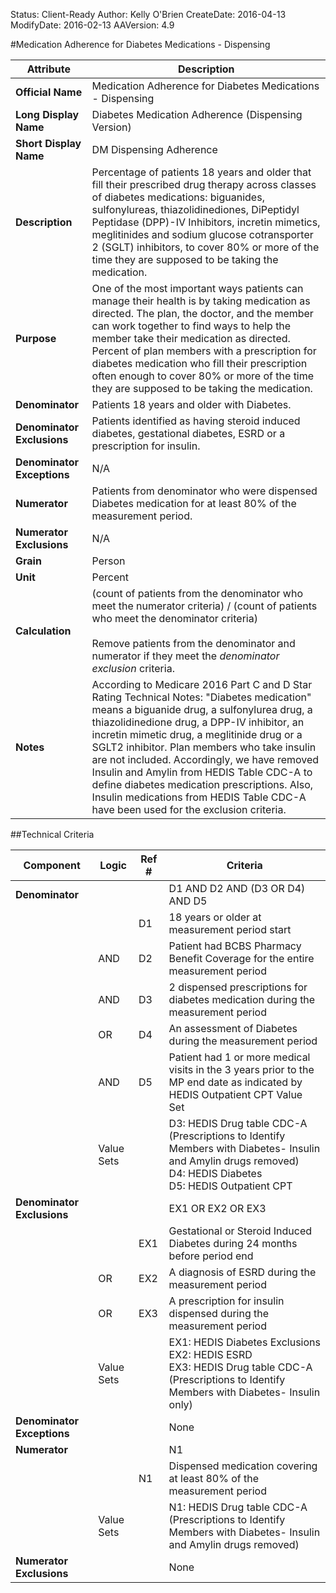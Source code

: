 Status: Client-Ready
Author: Kelly O'Brien
CreateDate: 2016-04-13
ModifyDate: 2016-02-13
AAVersion: 4.9

#Medication Adherence for Diabetes Medications - Dispensing

| Attribute | Description |
| --------- | ----------- |
| **Official Name** | Medication Adherence for Diabetes Medications - Dispensing |
| **Long Display Name** | Diabetes Medication Adherence (Dispensing Version) |
| **Short Display Name** | DM Dispensing Adherence |
| **Description** | Percentage of patients 18 years and older that fill their prescribed drug therapy across classes of diabetes medications: biguanides, sulfonylureas, thiazolidinediones, DiPeptidyl Peptidase (DPP)-IV Inhibitors, incretin mimetics, meglitinides and sodium glucose cotransporter 2 (SGLT) inhibitors, to cover 80% or more of the time they are supposed to be taking the medication. |
| **Purpose** |  One of the most important ways patients can manage their health is by taking medication as directed. The plan, the doctor, and the member can work together to find ways to help the member take their medication as directed. Percent of plan members with a prescription for diabetes medication who fill their prescription often enough to cover 80% or more of the time they are supposed to be taking the medication. |
| **Denominator** | Patients 18 years and older with Diabetes. |
| **Denominator Exclusions** | Patients identified as having steroid induced diabetes, gestational diabetes, ESRD or a prescription for insulin. |
| **Denominator Exceptions** | N/A |
| **Numerator** | Patients from denominator who were dispensed Diabetes medication for at least 80% of the measurement period. |
| **Numerator Exclusions** | N/A |
| **Grain** | Person |
| **Unit** | Percent |
| **Calculation** | (count of patients from the denominator who meet the numerator criteria) / (count of patients who meet the denominator criteria)<br><br>Remove patients from the denominator and numerator if they meet the *denominator exclusion* criteria. |
| **Notes** | According to Medicare 2016 Part C and D Star Rating Technical Notes: "Diabetes medication" means a biguanide drug, a sulfonylurea drug, a thiazolidinedione drug, a DPP-IV inhibitor, an incretin mimetic drug, a meglitinide drug or a SGLT2 inhibitor. Plan members who take insulin are not included. Accordingly, we have removed Insulin and Amylin from HEDIS Table CDC-A to define diabetes medication prescriptions. Also, Insulin medications from HEDIS Table CDC-A have been used for the exclusion criteria. |


##Technical Criteria

| Component | Logic | Ref # | Criteria |
| --------- | ----- | ----- | -------- |
| **Denominator** | | | D1 AND D2 AND (D3 OR D4) AND D5 |
| |  | D1 | 18 years or older at measurement period start |
| | AND | D2 | Patient had BCBS Pharmacy Benefit Coverage for the entire measurement period |
| | AND | D3 | 2 dispensed prescriptions for diabetes medication during the measurement period |
| | OR | D4 | An assessment of Diabetes during the measurement period |
| | AND | D5 | Patient had 1 or more medical visits in the 3 years prior to the MP end date as indicated by HEDIS Outpatient CPT Value Set |
| | Value Sets | | D3: HEDIS Drug table CDC-A (Prescriptions to Identify Members with Diabetes- Insulin and Amylin drugs removed)<br>D4: HEDIS Diabetes<br>D5: HEDIS Outpatient CPT |
| **Denominator Exclusions** | | | EX1 OR EX2 OR EX3 |
| |  | EX1 | Gestational or Steroid Induced Diabetes during 24 months before period end |
| | OR | EX2 | A diagnosis of ESRD during the measurement period |
| | OR | EX3 | A prescription for insulin dispensed during the measurement period |
| | Value Sets | | EX1: HEDIS Diabetes Exclusions<br>EX2: HEDIS ESRD<br>EX3: HEDIS Drug table CDC-A (Prescriptions to Identify Members with Diabetes- Insulin only) |
| **Denominator Exceptions** | | | None |
| **Numerator** | | | N1 |
| |  | N1 | Dispensed medication covering at least 80% of the measurement period |
| | Value Sets | | N1: HEDIS Drug table CDC-A (Prescriptions to Identify Members with Diabetes- Insulin and Amylin drugs removed) |
| **Numerator Exclusions** | | | None |
